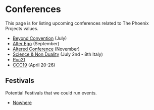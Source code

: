 # Conferences
This page is for listing upcoming conferences related to The Phoenix Projects values.

+ [Beyond Convention][1] (July)
+ [Alter Ego][2] (September)
+ [Altered Conference][3] (November)
+ [Science & Non Duality][4] (July 2nd - 8th Italy)
+ [Poc21][5]
+ [CCC19][6] (April 20-26)

## Festivals
Potential Festivals that we could run events.
+ [Nowhere]()

[1]:	http://www.breakingconvention.co.uk/ "Beyond Convention"
[2]:	http://alterego.network/
[3]:	https://www.alteredconference.com/ "Altered Conference"
[4]:	https://www.scienceandnonduality.com/
[5]:	http://www.poc21.cc/
[6]:	https://ccc19.org/about/?fbclid=IwAR2vBcRyFBSptmKgLGFcY6L_eHkA1JJBJB0Ct3qcn4gUR7LBGGojG_na3xk

